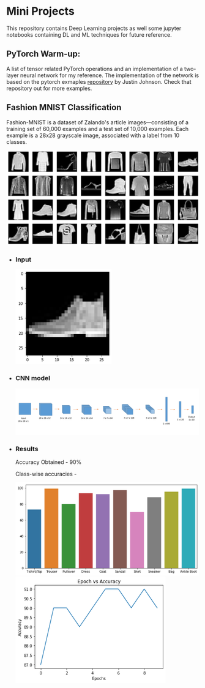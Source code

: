 # Mini Projects

This repository contains Deep Learning projects as well some jupyter notebooks containing DL and ML techniques for future reference.

## PyTorch Warm-up:
A list of tensor related PyTorch operations and an implementation of a two-layer neural network for my reference. The implementation of the network is based on the pytorch exmaples [repository](https://github.com/jcjohnson/pytorch-examples) by Justin Johnson. Check that repository out for more examples.

## Fashion MNIST Classification
Fashion-MNIST is a dataset of Zalando's article images—consisting of a training set of 60,000 examples and a test set of 10,000 examples. Each example is a 28x28 grayscale image, associated with a label from 10 classes.

![Mnist Image](https://github.com/ammalik221/Mini-Projects/blob/master/images/fashion_mnist.png)

- ### Input
  ![Mnish input](https://github.com/ammalik221/Mini-Projects/blob/master/images/fashion_input.png)
- ### CNN model
  ![model](https://github.com/ammalik221/Mini-Projects/blob/master/images/fashion_cnn_model.png)
- ### Results
  Accuracy Obtained - 90%
  
  Class-wise accuracies - 
  
  ![accuracy](https://github.com/ammalik221/Mini-Projects/blob/master/images/fashion_accuracy.png) ![graph](https://github.com/ammalik221/Mini-Projects/blob/master/images/fashion_accuracy_graph.png)

<!--## Generating Hand-written digits

<!--## Dogs and Cats classification

## Data Analysis Techniques

## Data Augmentation Techniques-->
